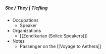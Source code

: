 ##### She / They | Tiefling 
 
- Occupations 
	- Speaker
- Organizations 
	- [[Zendikarian (Solice Speakers)]]
- Notes 
	- Passenger on the [[Voyage to Aethera]]
